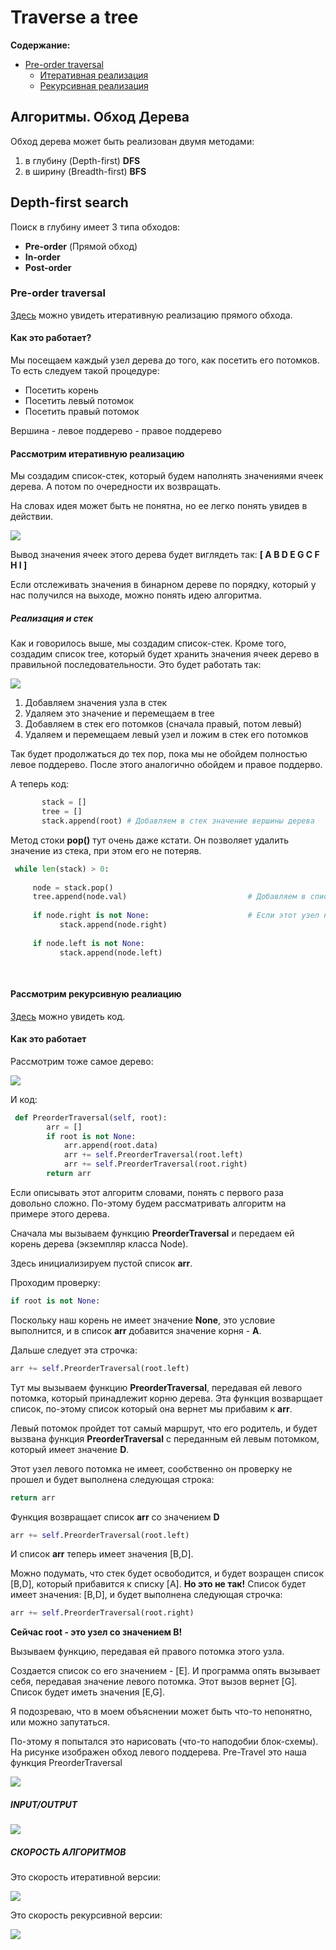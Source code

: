# Traverse a tree

**Содержание:**
- [Pre-order traversal](#Pre-order)
   - [Итеративная реализация](#Pre-iterative)
   - [Рекурсивная реализация](#Pre-recursive)
   

## Алгоритмы. Обход Дерева
Обход дерева может быть реализован двумя методами:
1. в глубину (Depth-first) **DFS**  
2. в ширину (Breadth-first) **BFS**


## Depth-first search 
Поиск в глубину имеет 3 типа обходов: 
- **Pre-order** (Прямой обход)
- **In-order** 
- **Post-order**

### Pre-order traversal <a name="Pre-order"></a>

[Здесь](https://github.com/Francis-Morgan/traverse-a-tree/blob/master/Pre-order_traversal_iterative.py) можно увидеть итеративную реализацию прямого обхода. 

#### Как это работает?

Мы посещаем каждый узел дерева до того, как посетить его потомков. То есть следуем такой процедуре:
- Посетить корень
- Посетить левый потомок
- Посетить правый потомок

Вершина - левое поддерево - правое поддерево

#### Рассмотрим итеративную реализацию <a name="Pre-iterative"></a>

Мы создадим список-стек, который будем наполнять значениями ячеек дерева. А потом по очередности их возвращать. 

На словах идея может быть не понятна, но ее легко понять увидев в действии.

![](https://github.com/Francis-Morgan/traverse-a-tree/blob/master/TREE%20TRAVERSE/tree.png)

Вывод значения ячеек этого дерева будет виглядеть так: **[ A B D E G C F H I ]**

Если отслеживать значения в бинарном дереве по порядку, который у нас получился на выходе, можно понять идею алгоритма.

##### Реализация и стек

Как и говорилось выше,  мы создадим список-стек. Кроме того, создадим список tree, который будет хранить значения ячеек дерево в правильной последовательности. Это будет работать так: 

![](https://github.com/Francis-Morgan/traverse-a-tree/blob/master/TREE%20TRAVERSE/tree_stack.png)

1. Добавляем значения узла в стек
2. Удаляем это значение и перемещаем в tree
3. Добавляем в стек его потомков (сначала правый, потом левый)
4. Удаляем и перемещаем левый узел и ложим в стек его потомков

Так будет  продолжаться до тех пор, пока мы не обойдем полностью левое поддерево. После этого аналогично обойдем и правое поддерво.

А теперь код: 

```python
       stack = []
       tree = []
       stack.append(root) # Добавляем в стек значение вершины дерева
```
Метод стоки **pop()** тут очень даже кстати. Он позволяет удалить значение из стека, при этом его не потеряв.

```python
 while len(stack) > 0:
        
     node = stack.pop()
     tree.append(node.val)                           # Добавляем в список значения узла
     
     if node.right is not None:                      # Если этот узел не лист - добавляем в стек
           stack.append(node.right)
     
     if node.left is not None:
           stack.append(node.left)
            
            
```

#### Рассмотрим рекурсивную реалиацию <a name="Pre-recursive"></a>

[Здесь](https://github.com/Francis-Morgan/traverse-a-tree/blob/master/Pre-order_traversal.py) можно увидеть код.

#### Как это работает 

Рассмотрим тоже самое дерево:

![](https://github.com/Francis-Morgan/traverse-a-tree/blob/master/TREE%20TRAVERSE/tree.png)

И код:

```python
 def PreorderTraversal(self, root):
        arr = []
        if root is not None:
            arr.append(root.data)
            arr += self.PreorderTraversal(root.left)
            arr += self.PreorderTraversal(root.right)
        return arr
```

Если описывать этот алгоритм словами, понять с первого раза довольно сложно. По-этому будем рассматривать алгоритм на примере этого дерева. 

Сначала мы вызываем функцию **PreorderTraversal** и передаем ей корень дерева (экземпляр класса Node).

Здесь инициализируем пустой список **arr**.

Проходим проверку: 

```python
if root is not None:
```
Поскольку наш корень не имеет значение **None**, это условие выполнится, и в список **arr** добавится значение корня - **A**.

Дальше следует эта строчка: 

```python
arr += self.PreorderTraversal(root.left)
```
Тут мы вызываем функцию **PreorderTraversal**, передавая ей левого потомка, который принадлежит корню дерева. Эта функция возварщает список, по-этому список который она вернет мы прибавим к **arr**.

Левый потомок пройдет тот самый маршрут, что его родитель, и будет вызвана функция **PreorderTraversal** с переданным  ей левым потомком, который имеет значение **D**.

Этот узел левого потомка не имеет, сообственно он проверку не прошел и будет выполнена следующая строка:
```python
return arr
```

Функция возвращает список **arr** со значением **D** 

```python
arr += self.PreorderTraversal(root.left)
```
И список **arr** теперь имеет значения [B,D].

Можно подумать, что стек будет освободится, и будет возращен список [B,D], который прибавится к списку [A]. **Но это не так!**
Список будет имеет значения: [B,D], и будет выполнена следующая строчка: 

```python
arr += self.PreorderTraversal(root.right)
```

**Сейчас root - это узел со значением B!**

Вызываем функцию, передавая ей правого потомка этого узла. 

Создается список со его значением - [E]. И программа опять вызывает себя, передавая значение левого потомка. Этот вызов вернет [G].
Список будет иметь значения [E,G].

Я подозреваю, что в моем объяснении может быть что-то непонятно, или можно запутаться.

По-этому я попытался это нарисовать (что-то наподобии блок-схемы). На рисунке изображен обход левого поддерева. Pre-Travel это наша функция PreorderTraversal

![](https://github.com/Francis-Morgan/traverse-a-tree/blob/master/TREE%20TRAVERSE/rec_explanation.png)



##### INPUT/OUTPUT

![](https://github.com/Francis-Morgan/traverse-a-tree/blob/master/TREE%20TRAVERSE/input_output.PNG)

##### СКОРОСТЬ АЛГОРИТМОВ

Это скорость итеративной версии: 

![](https://github.com/Francis-Morgan/traverse-a-tree/blob/master/TREE%20TRAVERSE/complexity.PNG)

Это скорость рекурсивной версии:

![](https://github.com/Francis-Morgan/traverse-a-tree/blob/master/TREE%20TRAVERSE/complexity_rec.PNG)
